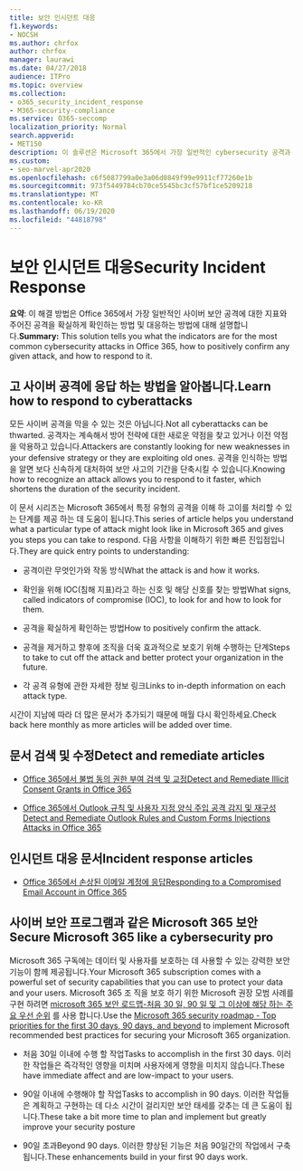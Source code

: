 ```yaml
---
title: 보안 인시던트 대응
f1.keywords:
- NOCSH
ms.author: chrfox
author: chrfox
manager: laurawi
ms.date: 04/27/2018
audience: ITPro
ms.topic: overview
ms.collection:
- o365_security_incident_response
- M365-security-compliance
ms.service: O365-seccomp
localization_priority: Normal
search.appverid:
- MET150
description: 이 솔루션은 Microsoft 365에서 가장 일반적인 cybersecurity 공격과 그에 대응 하는 방법에 대해 설명 합니다.
ms.custom:
- seo-marvel-apr2020
ms.openlocfilehash: c6f5087799a0e3a06d0849f99e9911cf77260e1b
ms.sourcegitcommit: 973f5449784cb70ce5545bc3cf57bf1ce5209218
ms.translationtype: MT
ms.contentlocale: ko-KR
ms.lasthandoff: 06/19/2020
ms.locfileid: "44818798"
---
```

# <a name="security-incident-response"></a><span data-ttu-id="56ef9-103">보안 인시던트 대응</span><span class="sxs-lookup"><span data-stu-id="56ef9-103">Security Incident Response</span></span>

 <span data-ttu-id="56ef9-104">**요약**: 이 해결 방법은 Office 365에서 가장 일반적인 사이버 보안 공격에 대한 지표와 주어진 공격을 확실하게 확인하는 방법 및 대응하는 방법에 대해 설명합니다.</span><span class="sxs-lookup"><span data-stu-id="56ef9-104">**Summary:** This solution tells you what the indicators are for the most common cybersecurity attacks in Office 365, how to positively confirm any given attack, and how to respond to it.</span></span>

## <a name="learn-how-to-respond-to-cyberattacks"></a><span data-ttu-id="56ef9-105">고 사이버 공격에 응답 하는 방법을 알아봅니다.</span><span class="sxs-lookup"><span data-stu-id="56ef9-105">Learn how to respond to cyberattacks</span></span>

<span data-ttu-id="56ef9-106">모든 사이버 공격을 막을 수 있는 것은 아닙니다.</span><span class="sxs-lookup"><span data-stu-id="56ef9-106">Not all cyberattacks can be thwarted.</span></span> <span data-ttu-id="56ef9-107">공격자는 계속해서 방어 전략에 대한 새로운 약점을 찾고 있거나 이전 약점을 악용하고 있습니다.</span><span class="sxs-lookup"><span data-stu-id="56ef9-107">Attackers are constantly looking for new weaknesses in your defensive strategy or they are exploiting old ones.</span></span> <span data-ttu-id="56ef9-108">공격을 인식하는 방법을 알면 보다 신속하게 대처하여 보안 사고의 기간을 단축시킬 수 있습니다.</span><span class="sxs-lookup"><span data-stu-id="56ef9-108">Knowing how to recognize an attack allows you to respond to it faster, which shortens the duration of the security incident.</span></span>

<span data-ttu-id="56ef9-109">이 문서 시리즈는 Microsoft 365에서 특정 유형의 공격을 이해 하 고이를 처리할 수 있는 단계를 제공 하는 데 도움이 됩니다.</span><span class="sxs-lookup"><span data-stu-id="56ef9-109">This series of article helps you understand what a particular type of attack might look like in Microsoft 365 and gives you steps you can take to respond.</span></span> <span data-ttu-id="56ef9-110">다음 사항을 이해하기 위한 빠른 진입점입니다.</span><span class="sxs-lookup"><span data-stu-id="56ef9-110">They are quick entry points to understanding:</span></span>

- <span data-ttu-id="56ef9-111">공격이란 무엇인가와 작동 방식</span><span class="sxs-lookup"><span data-stu-id="56ef9-111">What the attack is and how it works.</span></span>

- <span data-ttu-id="56ef9-112">확인을 위해 IOC(침해 지표)라고 하는 신호 및 해당 신호를 찾는 방법</span><span class="sxs-lookup"><span data-stu-id="56ef9-112">What signs, called indicators of compromise (IOC), to look for and how to look for them.</span></span>

- <span data-ttu-id="56ef9-113">공격을 확실하게 확인하는 방법</span><span class="sxs-lookup"><span data-stu-id="56ef9-113">How to positively confirm the attack.</span></span>

- <span data-ttu-id="56ef9-114">공격을 제거하고 향후에 조직을 더욱 효과적으로 보호기 위해 수행하는 단계</span><span class="sxs-lookup"><span data-stu-id="56ef9-114">Steps to take to cut off the attack and better protect your organization in the future.</span></span>

- <span data-ttu-id="56ef9-115">각 공격 유형에 관한 자세한 정보 링크</span><span class="sxs-lookup"><span data-stu-id="56ef9-115">Links to in-depth information on each attack type.</span></span>

<span data-ttu-id="56ef9-116">시간이 지남에 따라 더 많은 문서가 추가되기 때문에 매월 다시 확인하세요.</span><span class="sxs-lookup"><span data-stu-id="56ef9-116">Check back here monthly as more articles will be added over time.</span></span>

## <a name="detect-and-remediate-articles"></a><span data-ttu-id="56ef9-117">문서 검색 및 수정</span><span class="sxs-lookup"><span data-stu-id="56ef9-117">Detect and remediate articles</span></span>

- [<span data-ttu-id="56ef9-118">Office 365에서 불법 동의 권한 부여 검색 및 교정</span><span class="sxs-lookup"><span data-stu-id="56ef9-118">Detect and Remediate Illicit Consent Grants in Office 365</span></span>](detect-and-remediate-illicit-consent-grants.md)

- [<span data-ttu-id="56ef9-119">Office 365에서 Outlook 규칙 및 사용자 지정 양식 주입 공격 감지 및 재구성</span><span class="sxs-lookup"><span data-stu-id="56ef9-119">Detect and Remediate Outlook Rules and Custom Forms Injections Attacks in Office 365</span></span>](detect-and-remediate-outlook-rules-forms-attack.md)

## <a name="incident-response-articles"></a><span data-ttu-id="56ef9-120">인시던트 대응 문서</span><span class="sxs-lookup"><span data-stu-id="56ef9-120">Incident response articles</span></span>

- [<span data-ttu-id="56ef9-121">Office 365에서 손상된 이메일 계정에 응답</span><span class="sxs-lookup"><span data-stu-id="56ef9-121">Responding to a Compromised Email Account in Office 365</span></span>](responding-to-a-compromised-email-account.md)

## <a name="secure-microsoft-365-like-a-cybersecurity-pro"></a><span data-ttu-id="56ef9-122">사이버 보안 프로그램과 같은 Microsoft 365 보안</span><span class="sxs-lookup"><span data-stu-id="56ef9-122">Secure Microsoft 365 like a cybersecurity pro</span></span>

<span data-ttu-id="56ef9-123">Microsoft 365 구독에는 데이터 및 사용자를 보호하는 데 사용할 수 있는 강력한 보안 기능이 함께 제공됩니다.</span><span class="sxs-lookup"><span data-stu-id="56ef9-123">Your Microsoft 365 subscription comes with a powerful set of security capabilities that you can use to protect your data and your users.</span></span>  <span data-ttu-id="56ef9-124">Microsoft 365 조 직을 보호 하기 위한 Microsoft 권장 모범 사례를 구현 하려면 [microsoft 365 보안 로드맵-처음 30 일, 90 일 및 그 이상에 해당 하는 주요 우선 순위](security-roadmap.md) 를 사용 합니다.</span><span class="sxs-lookup"><span data-stu-id="56ef9-124">Use the [Microsoft 365 security roadmap - Top priorities for the first 30 days, 90 days, and beyond](security-roadmap.md) to implement Microsoft recommended best practices for securing your Microsoft 365 organization.</span></span>

- <span data-ttu-id="56ef9-125">처음 30일 이내에 수행 할 작업</span><span class="sxs-lookup"><span data-stu-id="56ef9-125">Tasks to accomplish in the first 30 days.</span></span>  <span data-ttu-id="56ef9-126">이러한 작업들은 즉각적인 영향을 미치며 사용자에게 영향을 미치지 않습니다.</span><span class="sxs-lookup"><span data-stu-id="56ef9-126">These have immediate affect and are low-impact to your users.</span></span>

- <span data-ttu-id="56ef9-127">90일 이내에 수행해야 할 작업</span><span class="sxs-lookup"><span data-stu-id="56ef9-127">Tasks to accomplish in 90 days.</span></span> <span data-ttu-id="56ef9-128">이러한 작업들은 계획하고 구현하는 데 다소 시간이 걸리지만 보안 태세를 갖추는 데 큰 도움이 됩니다.</span><span class="sxs-lookup"><span data-stu-id="56ef9-128">These take a bit more time to plan and implement but greatly improve your security posture</span></span>

- <span data-ttu-id="56ef9-129">90일 초과</span><span class="sxs-lookup"><span data-stu-id="56ef9-129">Beyond 90 days.</span></span> <span data-ttu-id="56ef9-130">이러한 향상된 기능은 처음 90일간의 작업에서 구축됩니다.</span><span class="sxs-lookup"><span data-stu-id="56ef9-130">These enhancements build in your first 90 days work.</span></span>
